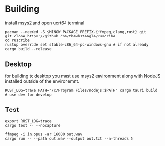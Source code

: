 # Building

install msys2 and open ucrt64 terminal
```console
pacman --needed -S $MINGW_PACKAGE_PREFIX-{ffmpeg,clang,rust} git 
git clone https://github.com/thewh1teagle/ruscribe
cd ruscribe
rustup override set stable-x86_64-pc-windows-gnu # if not already
cargo build --release
```

## Desktop
for building to desktop you must use msys2 environment along with NodeJS installed outside of the environemnt.
``` 
RUST_LOG=trace PATH="/c/Program Files/nodejs:$PATH" cargo tauri build # use dev for develop
```

## Test
```
export RUST_LOG=trace
cargo test -- --nocapture
```

```console
ffmpeg -i in.opus -ar 16000 out.wav
cargo run -- --path out.wav --output out.txt --n-threads 5
```


